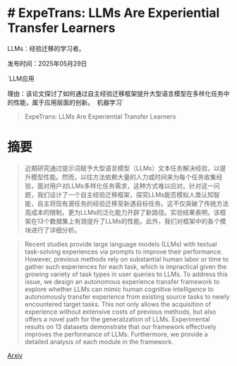 # # ExpeTrans: LLMs Are Experiential Transfer Learners
LLMs：经验迁移的学习者。

发布时间：2025年05月29日

`LLM应用

理由：该论文探讨了如何通过自主经验迁移框架提升大型语言模型在多样化任务中的性能，属于应用层面的创新。` `机器学习`

> ExpeTrans: LLMs Are Experiential Transfer Learners

# 摘要

> 近期研究通过提示词赋予大型语言模型（LLMs）文本任务解决经验，以提升模型性能。然而，以往方法依赖大量的人力或时间来为每个任务收集经验，面对用户对LLMs多样化任务需求，这种方式难以应对。针对这一问题，我们设计了一个自主经验迁移框架，探究LLMs能否模拟人类认知智能，自主将现有源任务的经验迁移至新遇目标任务。这不仅突破了传统方法高成本的限制，更为LLMs的泛化能力开辟了新路径。实验结果表明，该框架在13个数据集上有效提升了LLMs的性能。此外，我们对框架中的各个模块进行了详细分析。

> Recent studies provide large language models (LLMs) with textual task-solving experiences via prompts to improve their performance. However, previous methods rely on substantial human labor or time to gather such experiences for each task, which is impractical given the growing variety of task types in user queries to LLMs. To address this issue, we design an autonomous experience transfer framework to explore whether LLMs can mimic human cognitive intelligence to autonomously transfer experience from existing source tasks to newly encountered target tasks. This not only allows the acquisition of experience without extensive costs of previous methods, but also offers a novel path for the generalization of LLMs. Experimental results on 13 datasets demonstrate that our framework effectively improves the performance of LLMs. Furthermore, we provide a detailed analysis of each module in the framework.

[Arxiv](https://arxiv.org/abs/2505.23191)